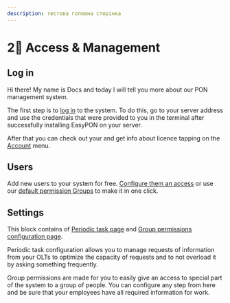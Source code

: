 ```yaml
---
description: тестова головна сторінка
---
```


# 2⃣ Access & Management

## Log in

Hi there! My name is Docs and today I will tell you more about our PON management system.&#x20;

The first step is to [log in](login-page.md) to the system. To do this, go to your server address and use the credentials that were provided to you in the terminal after successfully installing EasyPON on your server.

After that you can check out your and get info about licence tapping on the [Account](./) menu.

## Users

Add new users to your system for free. [Configure them an access](users.md#all-permissions) or use our [default permission Groups](group-access.md#standard-permission-groups) to make it in one click.

## Settings

This block contains of [Periodic task page](../access-and-management/periodic-tasks.md) and [Group permissions configuration page](group-access.md).

Periodic task configuration allows you to manage requests of information from your OLTs to optimize the capacity of requests and to not overload it by asking something frequently.&#x20;

Group permissions are made for you to easily give an access to special part of the system to a group of people. You can configure any step from here and be sure that your employees have all required information for work.




